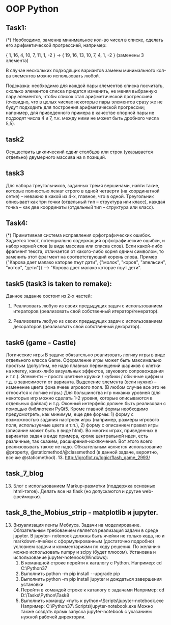# OOP Python
## Task1:
(*) Необходимо, заменив минимальное кол-во чисел в списке, сделать его арифметической прогрессией, например:

{ 1, 16, 4, 10, 7, 11, 1, -2 } → { 19, 16, 13, 10, 7, 4, 1, -2 } (заменены 3 элемента)

В случае нескольких подходящих вариантов замены минимального кол-ва элементов можно использовать любой.

Подсказка: необходимо для каждой пары элементов списка посчитать, сколько элементов списка придется изменить, не меняя выбранную пару элементов, чтобы список стал арифметической прогрессией (очевидно, что в целых числах некоторые пары элементов сразу же не будут подходить для построения арифметической прогрессии; например, для приведенного примера в качестве опорной пары не подходят числа 4 и 7, т.к. между ними не может быть дробного числа 5,5).

## task2
Осуществить циклический сдвиг столбцов или строк (указывается отдельно)
двумерного массива на n позиций.

## task3
Для набора треугольников, заданных тремя вершинами, найти такие, которые
полностью лежат строго в одной четверти (на координатной сетке) – неважно в какой из
4-х, главное, что в одной.
Треугольник описывает как три точки (отдельный тип – структура или класс), каждая
точка – как две координаты (отдельный тип – структура или класс).

## Task4:
(*) Примитивная система исправления орфографических ошибок. Задается текст, потенциально содержащий орфографические ошибки, и набор корней слов (в виде массива или списка слов). Если какой-либо фрагмент текста, отличается от какого-либо корня одним символом, то заменить этот фрагмент на соответствующий корень слова. Пример ("Карова дает малако каторае пъут дэти", {"молок", "коров", "апельсин", "котор", "дети"}) –> "Корова дает малако которае пъут дети".

## task5 (task3 is taken to remake):
Данное задание состоит из 2-х частей:

1) Реализовать любую из своих предыдущих задач с использованием итераторов (реализовать свой собственный итератор/генератор).

2) Реализовать любую из своих предыдущих задач с использованием декораторов (реализовать свой собственный декоратор).

## task6 (game - Castle)
Логические игры
В задаче обязательно реализовать логику игры в виде отдельного класса Game.
Оформление игры может быть максимально простым (допустим, не надо плавных
перемещений шариков с клетки на клетку, каких-либо визуальных эффектов, звукового
сопровождения и т.п.). Элементы – просто цветные кружки / кубики / обычные цифры и т.д.
в зависимости от варианта. Выделение элемента (если нужно) – изменение цвета фона ячеек
игрового поля. (В любом случае все это не относится к логике игры.)
Для большинства игр никаких уровней (для некоторых игр можно сделать 1-2 уровня,
которые описываются в отдельных файлах) и т.д.
Оконный интерфейс должен быть реализован c помощью библиотеки PyQt5. Кроме
главной формы необходимо предусмотреть, как минимум, еще две формы: 1) форму с
возможностью задания настроек игры (например, размеры игрового поля, используемые
цвета и т.п.), 2) форму с описанием правил игры (описание может быть в виде html).
Во многих играх, приведенных в вариантах задач в виде примера, кроме центральной
идеи, есть различные, так скажем, расширения-исключения. Вот этого всего реализовывать
также не надо.
Обязательным является использование @property, @staticmethod/@classmethod (в
данной задаче, вероятно, все же @staticmethod).
13. http://igroflot.ru/logic/flash_game_2993/
## task_7_blog
13. Блог с использованием Markup-разметки (поддержка основных html-тэгов).
Делать все на flask (но допускаются и другие web-фрейморки).

## task_8_the_Mobius_strip - matplotlib и jupyter.
13. Визуализация ленты Мебиуса.
Задачи на моделирование.
Обязательным требованием является реализация задачи в среде jupyter. В jupyter-
notenook должны быть ячейки не только кода, но и markdown-ячейки с сформулированным
(достаточно подробно) условием задачи и комментариями по ходу решения.
По желанию можно использовать numpy и scipy (будет плюсом).
Установка и использование jupyter-notenook(Windows):
    1. В командной строке перейти к каталогу с Python.
    Например: cd C:\Python37
    2. Выполнить python -m pip install --upgrade pip
    3. Выполнить python -m pip install jupyter и дождаться завершения установки
    4. Перейти в командой строке к каталогу с задачами
    Например: cd D:\Tasks\Python\Task8
    5. Выполнить команду &lt;путь к python&gt;\Scripts\jupyter-notebook.exe
Например: C:\Python37\ Scripts\jupyter-notebook.exe
Можно также создать ярлык запуска jupyter-notebook с указанием нужной
рабочей директории.
